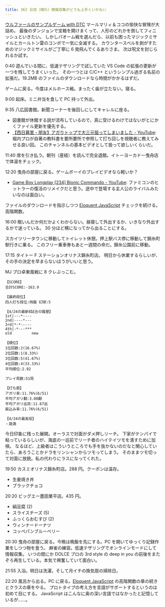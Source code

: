 ```yaml
---
title: 363 日目（晴れ）情報収集がどうも上手くいかない
---
```


[ウルファールのサンプルゲーム with DTC][bshf21b] マールマリィ＆ココの愉快な冒険が大詰め。
最後のダンジョンで宝箱を開けまくって、人形のどれかを倒してフィニッシュといきたい。
しかしパオーム戦を選んだら、以前も困ったマジックミサイルとカールトン雷のコンボで一気に全滅する。
カウンタースペルを剥がすためのマジックミサイルがご丁寧に 6 発飛んでくるありさま。
次は呪文を封じられるか試す。

0:40 遊んでいる間に、低速テザリングで試していた VS Code の拡張の更新が一つを残してうまくいった。
その一つとは C/C++ というシンプル過ぎる名前の拡張だ。19.2MB のファイルのダウンロードなら時間がかかるはずだ。

ゲームに戻る。今度はメルホース戦。まったく歯が立たない。寝る。

9:00 起床。ミニ弁当を食して PC 持って外出。

9:35 八広図書館。新聞コーナーを後回しにしてキャレルに座る。

* 図書館が休館する説が流布しているので、真に受けるわけではないがとにかくファイル更新を優先する。
* [【西日暮里・朋友】アガりトップで大三元狙ってしまいました - YouTube](https://www.youtube.com/watch?v=G1QVS7EQ9oQ):
  堀内プロが自著の教科書を要所要所で参照して打ち回しを視聴者に教えてみせる良い回。
  このチャンネルの基本ビデオとして扱って欲しいくらいだ。

11:40 席を引き払う。朝刊（産経）を読んで完全退館。イトーヨーカドー曳舟店で体温をチェック。

12:20 曳舟の部屋に戻る。ゲームボーイのプレイビデオなら軽いか？

* [Game Boy Longplay [234] Bionic Commando - YouTube](https://www.youtube.com/watch?v=S09oKpYMUPg):
  ファミコンのヒットラーの復活のリメイクだと思う。途中で登場する主人公のライバルみたいなのは面白い。

ファイルのダウンロードを指示しつつ [Eloquent JavaScript][Haverbeke18] チェックを続ける。高階関数。

16:00 眠いんだか何だかよくわからない。昼寝して外出するか、いきなり外出するかで迷っている。
30 分ほど横になってから出ることにする。

スカイツリータウンに移動してトイレット休憩。押上駅バス停に移動して錦糸町駅行きに乗る。
このフリー乗車券もあと一週間の命だ。錦糸公園前に移動。

17:15 タイトー F ステーションオリナス錦糸町店。
明日から休業するらしいが、その手の決定を早まらないほうがいいと思う。

MJ プロ卓東風戦に 8 クレぶっこむ。

```text
【SCORE】
合計SCORE:-163.9

【最終段位】
四人打ち段位:飛龍 幻球:5

【4/24の最新8試合の履歴】
1st|---*----
2nd|----*---
3rd|*-*-----
4th|-*---***
old         new

【順位】
1位回数:2(16.67%)
2位回数:1(8.33%)
3位回数:5(41.67%)
4位回数:4(33.33%)
平均順位:2.92

プレイ局数:51局

【打ち筋】
アガリ率:11.76%(6/51)
平均アガリ翻:3.00翻
平均アガリ巡目:11.67巡
振込み率:11.76%(6/51)

【4/24の最高役】
・跳満
```

今日印象に残った展開。オーラスで対面がダメ押しリーチ。
下家がテンパイで粘っているらしいが、海底の一巡前でリーチ者のハイテイツモを潰すために加槓。
なるほど、上級者はこういうところでも手を抜かないのだなと関心していたら、あろうことかドラをリンシャンからツモってしまう。
そのままツモ切って対面に放銃。私の代わりにラスになってくれた。

19:50 カスミオリナス錦糸町店。288 円。クーポンは温存。

* 生姜焼き丼
* ブラックチョコ

20:20 ビッグエー墨田業平店。435 円。

* 絹豆腐 (2)
* スライスチーズ (5)
* ふっくらおむすび (2)
* ウィンナードーナツ
* コッペパンブルーベリー

20:30 曳舟の部屋に戻る。今晩は晩飯を先にする。PC を開いてゆっくり記録作業をしつつ物を食う。
麻雀の練習。低速テザリングでオンラインモードにして情報収集。
いつの間にか DOLCE プロの 3rd style の deep in you の前後をまたぞろ再生している。本気で興奮していて面白い。

21:55 入浴。明日は洗濯。そして月イチの換気扇の掃除日。

22:20 風呂から出る。PC に戻る。[Eloquent JavaScript][Haverbeke18] の高階関数の章の続きとクラスの章をやる。
プロトタイプの考え方を言語がサポートするというのは初めて目にする。
JavaScript はこんなに奥の深い言語ではなかったと記憶しているが……。

[bshf21b]: https://wodifes.net/game/show/446
[Haverbeke18]: https://eloquentjavascript.net/
